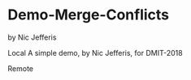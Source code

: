 # Demo-Merge-Conflicts

by Nic Jefferis

Local
A simple demo, by Nic Jefferis, for DMIT-2018

Remote
